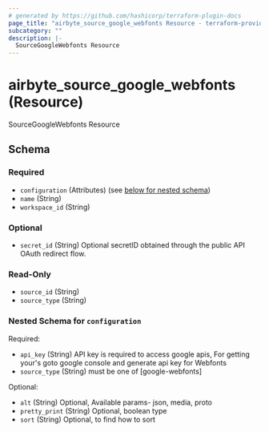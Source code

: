 ```yaml
---
# generated by https://github.com/hashicorp/terraform-plugin-docs
page_title: "airbyte_source_google_webfonts Resource - terraform-provider-airbyte"
subcategory: ""
description: |-
  SourceGoogleWebfonts Resource
---
```


# airbyte_source_google_webfonts (Resource)

SourceGoogleWebfonts Resource



<!-- schema generated by tfplugindocs -->
## Schema

### Required

- `configuration` (Attributes) (see [below for nested schema](#nestedatt--configuration))
- `name` (String)
- `workspace_id` (String)

### Optional

- `secret_id` (String) Optional secretID obtained through the public API OAuth redirect flow.

### Read-Only

- `source_id` (String)
- `source_type` (String)

<a id="nestedatt--configuration"></a>
### Nested Schema for `configuration`

Required:

- `api_key` (String) API key is required to access google apis, For getting your's goto google console and generate api key for Webfonts
- `source_type` (String) must be one of [google-webfonts]

Optional:

- `alt` (String) Optional, Available params- json, media, proto
- `pretty_print` (String) Optional, boolean type
- `sort` (String) Optional, to find how to sort


